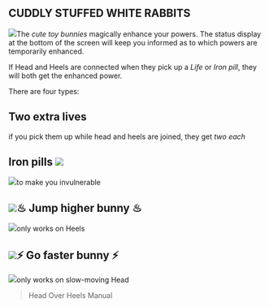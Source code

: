 ## CUDDLY STUFFED WHITE RABBITS

![](texture-whiteRabbit?float-right)The *cute toy bunnies* magically enhance your powers. The status display at the
bottom of the screen will keep you informed as to which powers are temporarily
enhanced.

If Head and Heels are connected when they pick up a *Life* or *Iron pill*,
they will both get the enhanced power.

There are four types:

## Two extra lives
if you pick them up while head and heels are joined, they get *two each*

## Iron pills ![](texture-hud.shield?sprite-tinted&text-metallicBlue&sprites-normal-height)

![](texture-animated-shine?text-metallicBlue&float-left)to make you invulnerable

## ![](texture-hud.bigJumps?sprite-tinted&text-metallicBlue&sprites-normal-height)♨ Jump higher bunny ♨

![](texture-animated-heels.idle.right?text-metallicBlue&float-left)only works on Heels

## ![](texture-hud.fastSteps?sprite-tinted&text-metallicBlue&sprites-normal-height)⚡ Go faster bunny ⚡
![](texture-animated-head.idle.right?text-metallicBlue&float-left)only works on slow-moving Head

> Head Over Heels Manual
